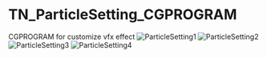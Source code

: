 # TN_ParticleSetting_CGPROGRAM
CGPROGRAM for customize vfx effect
![ParticleSetting1](https://user-images.githubusercontent.com/57168985/142831264-19e1e99f-fe86-4ed9-92bb-b8e958db28e9.gif)
![ParticleSetting2](https://user-images.githubusercontent.com/57168985/142831269-3fe46117-41a9-4c46-9ea0-feb5e8a072f7.gif)
![ParticleSetting3](https://user-images.githubusercontent.com/57168985/142831276-e95122fc-0cfc-4e39-94d7-d6c5b3ec3c49.gif)
![ParticleSetting4](https://user-images.githubusercontent.com/57168985/142831286-b2c84395-1fd2-48f1-8b60-b099b6af647c.gif)
